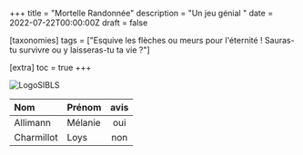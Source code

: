 +++
title = "Mortelle Randonnée"
description = "Un jeu génial "
date = 2022-07-22T00:00:00Z
draft = false

[taxonomies]
tags = ["Esquive les flèches ou meurs pour l'éternité ! Sauras-tu survivre ou y laisseras-tu ta vie ?"]

[extra]
toc = true
+++

![LogoSIBLS](https://biodiversitypmc.sibils.org/img/logo_banner.7ff68d4d.png)

| Nom       |Prénom   |avis   | 
|:----------|:--------|:-----:|
|Allimann   |Mélanie  |oui    |
|Charmillot |Loys     |non    |

